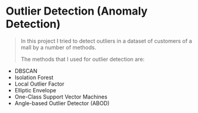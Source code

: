 # Outlier Detection (Anomaly Detection)
> In this project I tried to detect outliers in a dataset of customers of a mall by a number of methods.
> 
> The methods that I used for outlier detection are: 
* DBSCAN
* Isolation Forest
* Local Outlier Factor
* Elliptic Envelope
*  One-Class Support Vector Machines
*  Angle-based Outlier Detector (ABOD)


